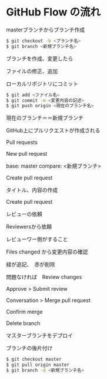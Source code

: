 # GitHub Flow の流れ

masterブランチからブランチ作成

```bash
$ git checkout -b <ブランチ名>
$ git branch <新規ブランチ名>
```
ブランチを作成、変更したら

ファイルの修正、追加

ローカルリポジトリにコミット

```bash
$ git add <ファイル名>
$ git commit -m <変更内容の記述>
$ git push origin <現在のブランチ名>
```
現在のブランチ＝＝新規ブランチ

GitHub上にプルリクエストが作成される

Pull requests

New pull request

base: master   compare: <新規ブランチ>

Create pull request

タイトル、内容の作成

Create pull request

レビューの依頼

Reviewersから依頼

レビューワー側がすること

Files changed から変更内容の確認

緑が追記、　赤が削除

問題なければ　Review changes

Approve > Submit review

Conversation > Merge pull request

Confirm merge 

Delete branch

マスターブランチをデプロイ

ブランチの後片付け

```bash
$ git checkout master
$ git pull origin master
$ git branch -d <新規ブランチ名>
```

